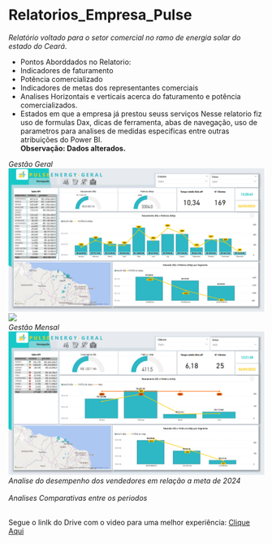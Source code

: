 # Relatorios_Empresa_Pulse
*Relatório voltado para o setor comercial no ramo de energia solar do estado do Ceará*. <br>
- Pontos Aborddados no Relatorio: <br>
- Indicadores de faturamento <br>
- Potência comercializado <br>
- Indicadores de metas dos representantes comerciais <br>
- Analises Horizontais e verticais acerca do faturamento e potência comercializados. <br>
- Estados em que a empresa já prestou seuss serviços
Nesse relatorio fiz uso de formulas Dax, dicas de ferramenta, abas de navegação, uso de parametros para analises de medidas especificas entre outras atribuições do Power BI. <br>
**Observação: Dados alterados.** <br>

*Gestão Geral* <br>
<img src="https://github.com/matheus-oliveir4/Relatorio_Setor_comercial_EnergiaSolar/blob/main/01_Gestao_anual.png" width= 800px>
<img src="https://github.com/matheus-oliveir4/Relatorios_Empresa_Pulse/blob/main/Medidas01.png" width= 112.7px>
<br>
*Gestão Mensal* <br>
<img src="https://github.com/matheus-oliveir4/Relatorio_Setor_comercial_EnergiaSolar/blob/main/02_gestao_mensal.png" width= 800px>
<br>
*Analise do desempenho dos vendedores em relação a meta de 2024* <br>
<img src="" width= 800px> <br>
*Analises Comparativas entre os periodos* <br>
 <img src="" width= 800px> <br>

Segue o linlk do Drive com o video para uma melhor experiência:
[Clique Aqui](https://drive.google.com/drive/folders/1ocbAAoBPPHFXYbv6WStm87lzdKeBrus3?usp=sharing)
